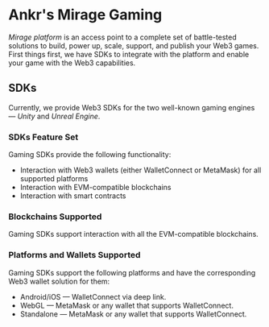 # Ankr's Mirage Gaming

*Mirage platform* is an access point to a complete set of battle-tested solutions to build, power up, scale, support, and publish your Web3 games. First things first, we have SDKs to integrate with the platform and enable your game with the Web3 capabilities.

## SDKs

Currently, we provide Web3 SDKs for the two well-known gaming engines — _Unity_ and _Unreal Engine_.

### SDKs Feature Set

Gaming SDKs provide the following functionality:

  * Interaction with Web3 wallets (either WalletConnect or MetaMask) for all supported platforms
  * Interaction with EVM-compatible blockchains
  * Interaction with smart contracts

### Blockchains Supported

Gaming SDKs support interaction with all the EVM-compatible blockchains.

### Platforms and Wallets Supported

Gaming SDKs support the following platforms and have the corresponding Web3 wallet solution for them:

  * Android/iOS — WalletConnect via deep link.
  * WebGL — MetaMask or any wallet that supports WalletConnect.
  * Standalone — MetaMask or any wallet that supports WalletConnect.